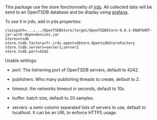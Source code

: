 This package use the store fonctionnality of [jrds](https://jrds.fr). All collected data will be send to an OpenTSDB database and be display using [grafana](https://grafana.com).


To use it in jrds, add in jrds.properties:

    classpath=...;.../OpenTSDBStore/target/OpenTSDBStore-0.0.1-SNAPSHOT-jar-with-dependencies.jar
    stores=tsdb
    store.tsdb.factory=fr.jrds.opentsdbtore.OpentsdbStoreFactory
    store.tsdb.servers=server1;server2
    store.tsdb.port=4242
    
Usable settings:

 * port: The listnening port of OpenTSDB servers, default to 4242.

 * publishers: Who many publishing threads to create, default to 2.

 * timeout: the networks timeout in seconds, default to 10s.

 * buffer: batch size, default to 20 samples.

 * servers: a semi-column separated lists of servers to use, default to localhost. It can be an URI, to enforce HTTPS usage.

